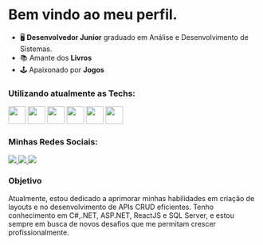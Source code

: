 # Bem vindo ao meu perfil.
- 🖥️ **Desenvolvedor Junior** graduado em Análise e Desenvolvimento de Sistemas.
- 📚 Amante dos **Livros** <br>
- 🕹️ Apaixonado por **Jogos**

### Utilizando atualmente as Techs:
<div display="inline">
<img heigh="35" width="35" src="https://cdn.jsdelivr.net/gh/devicons/devicon@latest/icons/csharp/csharp-original.svg" />
<img heigh="35" width="35" src="https://cdn.jsdelivr.net/gh/devicons/devicon@latest/icons/dot-net/dot-net-plain-wordmark.svg" />
<img heigh="35" width="35" src="https://cdn.jsdelivr.net/gh/devicons/devicon@latest/icons/javascript/javascript-original.svg" />
<img heigh="35" width="35" src="https://cdn.jsdelivr.net/gh/devicons/devicon@latest/icons/nodejs/nodejs-plain-wordmark.svg" />
<img heigh="35" width="35" src="https://cdn.jsdelivr.net/gh/devicons/devicon@latest/icons/react/react-original-wordmark.svg" />
<img heigh="35" width="35" src="https://cdn.jsdelivr.net/gh/devicons/devicon@latest/icons/microsoftsqlserver/microsoftsqlserver-plain-wordmark.svg" />
</div>

### Minhas Redes Sociais:
<div display="inline" >
<a href="https://www.linkedin.com/in/rafael-siqueira-381884153/" >
    <img src="https://img.shields.io/badge/LinkedIn-0A66C2.svg?style=for-the-badge&logo=LinkedIn&logoColor=white">  
</a>
<a href="https://www.reddit.com/user/rafukka">
    <img src="https://img.shields.io/badge/Reddit-FF4500.svg?style=for-the-badge&logo=Reddit&logoColor=white">       
</a>
<a href="mailto:rafaelsiqueira.98bm@gmail.com">
    <img src="https://img.shields.io/badge/Gmail-EA4335.svg?style=for-the-badge&logo=Gmail&logoColor=white">      
</a>   
</div>

### Objetivo
Atualmente, estou dedicado a aprimorar minhas habilidades em criação de layouts e no desenvolvimento de APIs CRUD eficientes. Tenho conhecimento em C#,.NET, ASP.NET, ReactJS e SQL Server, e estou sempre em busca de novos desafios que me permitam crescer profissionalmente.

          
          





